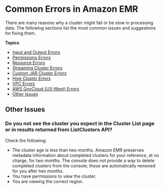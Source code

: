 # Common Errors in Amazon EMR<a name="emr-troubleshoot-errors"></a>

There are many reasons why a cluster might fail or be slow in processing data\. The following sections list the most common issues and suggestions for fixing them\.

**Topics**
+ [Input and Output Errors](emr-troubleshoot-errors-io.md)
+ [Permissions Errors](emr-troubleshoot-error-permissions.md)
+ [Resource Errors](emr-troubleshoot-error-resource.md)
+ [Streaming Cluster Errors](emr-troubleshoot-error-streaming.md)
+ [Custom JAR Cluster Errors](emr-troubleshoot-error-custom-jar.md)
+ [Hive Cluster Errors](emr-troubleshoot-error-hive.md)
+ [VPC Errors](emr-troubleshoot-error-vpc.md)
+ [AWS GovCloud \(US\-West\) Errors](emr-troubleshoot-error-govcloud.md)
+ [Other Issues](#w3aac25c33c46)

## Other Issues<a name="w3aac25c33c46"></a>

### Do you not see the cluster you expect in the Cluster List page or in results returned from ListClusters API?<a name="w3aac25c33c46b2"></a>

Check the following:
+ The cluster age is less than two months\. Amazon EMR preserves metadata information about completed clusters for your reference, at no charge, for two months\. The console does not provide a way to delete completed clusters from the console; these are automatically removed for you after two months\.
+ You have permissions to view the cluster\.
+ You are viewing the correct region\.